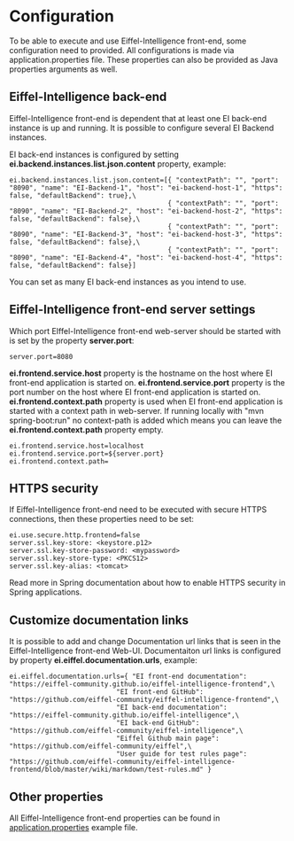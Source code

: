 # Configuration

To be able to execute and use Eiffel-Intelligence front-end, some configuration need to provided.
All configurations is made via application.properties file. These properties can also be provided as Java properties arguments as well.

## Eiffel-Intelligence back-end

Eiffel-Intelligence front-end is dependent that at least one EI back-end instance is up and running.
It is possible to configure several EI Backend instances.

EI back-end instances is configured by setting **ei.backend.instances.list.json.content** property, example:

    ei.backend.instances.list.json.content=[{ "contextPath": "", "port": "8090", "name": "EI-Backend-1", "host": "ei-backend-host-1", "https": false, "defaultBackend": true},\
                                            { "contextPath": "", "port": "8090", "name": "EI-Backend-2", "host": "ei-backend-host-2", "https": false, "defaultBackend": false},\
                                            { "contextPath": "", "port": "8090", "name": "EI-Backend-3", "host": "ei-backend-host-3", "https": false, "defaultBackend": false},\
                                            { "contextPath": "", "port": "8090", "name": "EI-Backend-4", "host": "ei-backend-host-4", "https": false, "defaultBackend": false}]

You can set as many EI back-end instances as you intend to use.

## Eiffel-Intelligence front-end server settings

Which port EIffel-Intelligence front-end web-server should be started with is set by the property **server.port**:

    server.port=8080

**ei.frontend.service.host** property is the hostname on the host where EI front-end application is started on.
**ei.frontend.service.port** property is the port number on the host where EI front-end application is started on.
**ei.frontend.context.path** property is used when EI front-end application is started with a context path in web-server.
If running locally with "mvn spring-boot:run" no context-path is added which means you can leave the **ei.frontend.context.path** property empty.

    ei.frontend.service.host=localhost
    ei.frontend.service.port=${server.port}
    ei.frontend.context.path=

## HTTPS security

If Eiffel-Intelligence front-end need to be executed with secure HTTPS connections, then these properties need to be set:

    ei.use.secure.http.frontend=false
    server.ssl.key-store: <keystore.p12>
    server.ssl.key-store-password: <mypassword>
    server.ssl.key-store-type: <PKCS12>
    server.ssl.key-alias: <tomcat>

Read more in Spring documentation about how to enable HTTPS security in Spring applications.

## Customize documentation links

It is possible to add and change Documentation url links that is seen in the Eiffel-Intelligence front-end Web-UI.
Documentaiton url links is configured by property **ei.eiffel.documentation.urls**, example:

    ei.eiffel.documentation.urls={ "EI front-end documentation": "https://eiffel-community.github.io/eiffel-intelligence-frontend",\
                               "EI front-end GitHub": "https://github.com/eiffel-community/eiffel-intelligence-frontend",\
                               "EI back-end documentation": "https://eiffel-community.github.io/eiffel-intelligence",\
                               "EI back-end GitHub": "https://github.com/eiffel-community/eiffel-intelligence",\
                               "Eiffel Github main page": "https://github.com/eiffel-community/eiffel",\
                               "User guide for test rules page": "https://github.com/eiffel-community/eiffel-intelligence-frontend/blob/master/wiki/markdown/test-rules.md" }

## Other properties

All Eiffel-Intelligence front-end properties can be found in [application.properties](https://github.com/Ericsson/eiffel-intelligence-frontend/blob/master/src/main/resources/application.properties) example file.
